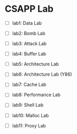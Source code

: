 # CSAPP Lab

- [ ] lab1: Data Lab
- [ ] lab2: Bomb Lab
- [ ] lab3: Attack Lab
- [ ] lab4: Buffer Lab
- [ ] lab5: Architecture Lab
- [ ] lab6: Architecture Lab (Y86)
- [ ] lab7: Cache Lab
- [ ] lab8: Performance Lab 
- [ ] lab9: Shell Lab
- [ ] lab10: Malloc Lab
- [ ] lab11: Proxy Lab

